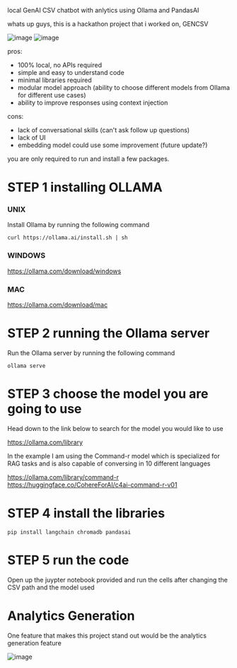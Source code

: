 local GenAI CSV chatbot with anlytics using Ollama and PandasAI

whats up guys, this is a hackathon project that i worked on, GENCSV


![image](https://github.com/EXXPRT/gencsv/assets/113296716/2b4f2517-5a60-4998-818c-ec4d05e139ec)
![image](https://github.com/EXXPRT/gencsv/assets/113296716/b439c2d9-d90b-49b7-b81b-808d48a88973)





pros:
 - 100% local, no APIs required
 - simple and easy to understand code
 - minimal libraries required
 - modular model approach (ability to choose different models from Ollama for different use cases)
 - ability to improve responses using context injection

cons:
 - lack of conversational skills (can't ask follow up questions)
 - lack of UI
 - embedding model could use some improvement (future update?)




you are only required to run and install a few packages.

<h1>
  STEP 1 installing OLLAMA
</h1>

<h3>
 UNIX 
</h3>


Install Ollama by running the following command

`curl https://ollama.ai/install.sh | sh`


<h3>
 WINDOWS 
</h3>

https://ollama.com/download/windows


<h3>
  MAC
</h3>

https://ollama.com/download/mac


<h1>
  STEP 2 running the Ollama server
</h1>

Run the Ollama server by running the following command

`ollama serve`


<h1>
  STEP 3 choose the model you are going to use
</h1>

Head down to the link below to search for the model you would like to use 

https://ollama.com/library

In the example I am using the Command-r model which is specialized for RAG tasks and is also capable of conversing in 10 different languages

https://ollama.com/library/command-r
https://huggingface.co/CohereForAI/c4ai-command-r-v01

<h1>
  STEP 4 install the libraries
</h1>

`pip install langchain chromadb pandasai`

<h1>
  STEP 5 run the code
</h1>
Open up the juypter notebook provided and run the cells after changing the CSV path and the model used


<h1>
  Analytics Generation
</h1>

One feature that makes this project stand out would be the analytics generation feature

![image](https://github.com/EXXPRT/gencsv/assets/113296716/672485b5-52c4-47be-9817-7f9567b7dbd2)



